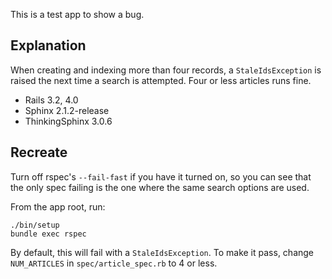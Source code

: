 This is a test app to show a bug.

## Explanation
When creating and indexing more than four records, a `StaleIdsException` is
raised the next time a search is attempted. Four or less articles runs fine.

* Rails 3.2, 4.0
* Sphinx 2.1.2-release
* ThinkingSphinx 3.0.6


## Recreate
Turn off rspec's `--fail-fast` if you have it turned on, so you can see
that the only spec failing is the one where the same search options are used.

From the app root, run:

```
./bin/setup
bundle exec rspec
```

By default, this will fail with a `StaleIdsException`.
To make it pass, change `NUM_ARTICLES` in `spec/article_spec.rb` to 4 or less.
